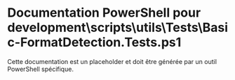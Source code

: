 # Documentation PowerShell pour development\scripts\utils\Tests\Basic-FormatDetection.Tests.ps1

Cette documentation est un placeholder et doit être générée par un outil PowerShell spécifique.
